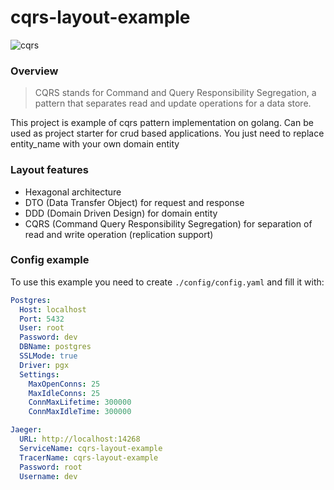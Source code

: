 # cqrs-layout-example

![cqrs](./assets/cqrs.png)

### Overview

> CQRS stands for Command and Query Responsibility Segregation, a pattern that separates read and update operations for a data store.

This project is example of cqrs pattern implementation on golang.
Can be used as project starter for crud based applications.
You just need to replace entity_name with your own domain entity

### Layout features

* Hexagonal architecture
* DTO (Data Transfer Object) for request and response
* DDD (Domain Driven Design) for domain entity
* CQRS (Command Query Responsibility Segregation) for separation of read and write operation (replication support)

### Config example

To use this example you need to create `./config/config.yaml` and fill it with:

```yaml
Postgres:
  Host: localhost
  Port: 5432
  User: root
  Password: dev
  DBName: postgres
  SSLMode: true
  Driver: pgx
  Settings:
    MaxOpenConns: 25
    MaxIdleConns: 25
    ConnMaxLifetime: 300000
    ConnMaxIdleTime: 300000

Jaeger:
  URL: http://localhost:14268
  ServiceName: cqrs-layout-example
  TracerName: cqrs-layout-example
  Password: root
  Username: dev
```